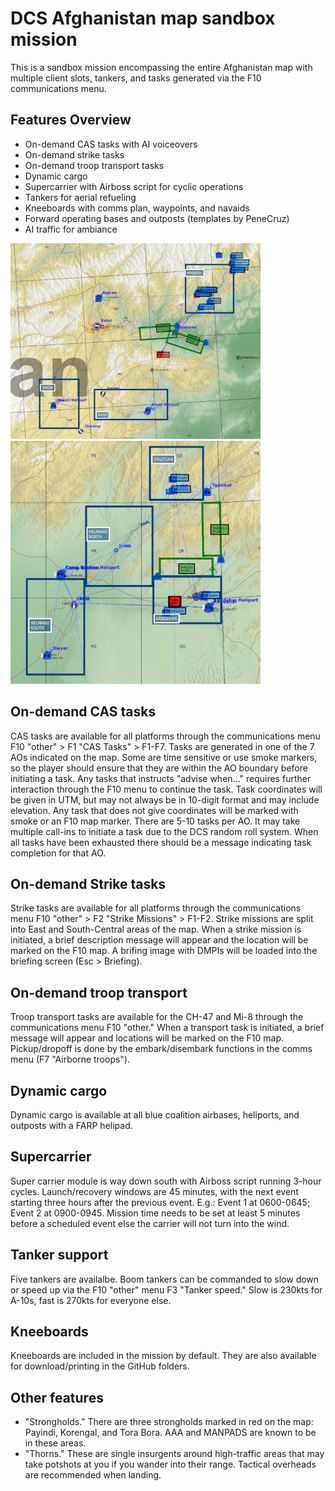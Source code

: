 # DCS Afghanistan map sandbox mission
This is a sandbox mission encompassing the entire Afghanistan map with multiple client slots, tankers, and tasks generated via the F10 communications menu.

## Features Overview
* On-demand CAS tasks with AI voiceovers
* On-demand strike tasks
* On-demand troop transport tasks
* Dynamic cargo
* Supercarrier with Airboss script for cyclic operations
* Tankers for aerial refueling
* Kneeboards with comms plan, waypoints, and navaids
* Forward operating bases and outposts (templates by PeneCruz)
* AI traffic for ambiance

![Alt text](/MAPS/NorthEast.png) ![Alt text](/MAPS/South-Central.png)

## On-demand CAS tasks
CAS tasks are available for all platforms through the communications menu F10 "other" > F1 "CAS Tasks" > F1-F7. Tasks are generated in one of the 7 AOs indicated on the map. Some are time sensitive or use smoke markers, so the player should ensure that they are within the AO boundary before initiating a task. Any tasks that instructs "advise when..." requires further interaction through the F10 menu to continue the task. Task coordinates will be given in UTM, but may not always be in 10-digit format and may include elevation. Any task that does not give coordinates will be marked with smoke or an F10 map marker. There are 5-10 tasks per AO. It may take multiple call-ins to initiate a task due to the DCS random roll system. When all tasks have been exhausted there should be a message indicating task completion for that AO.

## On-demand Strike tasks
Strike tasks are available for all platforms through the communications menu F10 "other" > F2 "Strike Missions" > F1-F2. Strike missions are split into East and South-Central areas of the map. When a strike mission is initiated, a brief description message will appear and the location will be marked on the F10 map. A brifing image with DMPIs will be loaded into the briefing screen (Esc > Briefing).

## On-demand troop transport
Troop transport tasks are available for the CH-47 and Mi-8 through the communications menu F10 "other." When a transport task is initiated, a brief message will appear and locations will be marked on the F10 map. Pickup/dropoff is done by the embark/disembark functions in the comms menu (F7 "Airborne troops").

## Dynamic cargo
Dynamic cargo is available at all blue coalition airbases, heliports, and outposts with a FARP helipad.

## Supercarrier
Super carrier module is way down south with Airboss script running 3-hour cycles. Launch/recovery windows are 45 minutes, with the next event starting three hours after the previous event. E.g.: Event 1 at 0600-0645; Event 2 at 0900-0945. Mission time needs to be set at least 5 minutes before a scheduled event else the carrier will not turn into the wind.

## Tanker support
Five tankers are availalbe. Boom tankers can be commanded to slow down or speed up via the F10 "other" menu F3 "Tanker speed." Slow is 230kts for A-10s, fast is 270kts for everyone else.

## Kneeboards
Kneeboards are included in the mission by default. They are also available for download/printing in the GitHub folders.

## Other features
* "Strongholds." There are three strongholds marked in red on the map: Payindi, Korengal, and Tora Bora. AAA and MANPADS are known to be in these areas.
* "Thorns." These are single insurgents around high-traffic areas that may take potshots at you if you wander into their range. Tactical overheads are recommended when landing.


